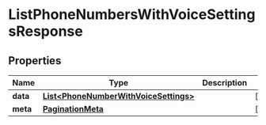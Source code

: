 

# ListPhoneNumbersWithVoiceSettingsResponse

## Properties

Name | Type | Description | Notes
------------ | ------------- | ------------- | -------------
**data** | [**List&lt;PhoneNumberWithVoiceSettings&gt;**](PhoneNumberWithVoiceSettings.md) |  |  [optional]
**meta** | [**PaginationMeta**](PaginationMeta.md) |  |  [optional]



